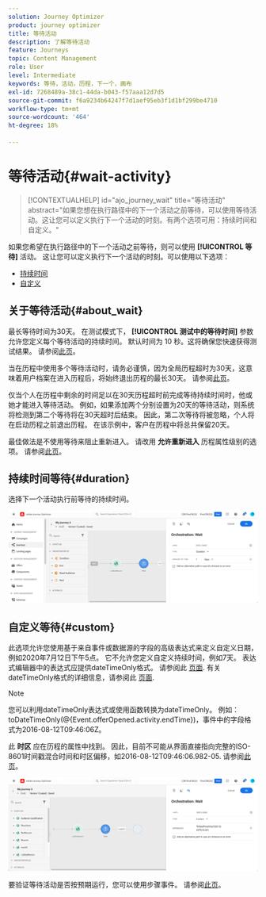 ```yaml
---
solution: Journey Optimizer
product: journey optimizer
title: 等待活动
description: 了解等待活动
feature: Journeys
topic: Content Management
role: User
level: Intermediate
keywords: 等待，活动，历程，下一个，画布
exl-id: 7268489a-38c1-44da-b043-f57aaa12d7d5
source-git-commit: f6a9234b64247f7d1aef95eb3f1d1bf299be4710
workflow-type: tm+mt
source-wordcount: '464'
ht-degree: 18%

---
```


# 等待活动{#wait-activity}

>[!CONTEXTUALHELP]
>id="ajo_journey_wait"
>title="等待活动"
>abstract="如果您想在执行路径中的下一个活动之前等待，可以使用等待活动。这让您可以定义执行下一个活动的时刻。有两个选项可用：持续时间和自定义。"

如果您希望在执行路径中的下一个活动之前等待，则可以使用 **[!UICONTROL 等待]** 活动。 这让您可以定义执行下一个活动的时刻。可以使用以下选项：

* [持续时间](#duration)
* [自定义](#custom)

<!--
* [Email send time optimization](#email_send_time_optimization)
* [Fixed date](#fixed_date) 
-->

## 关于等待活动{#about_wait}

最长等待时间为30天。 在测试模式下， **[!UICONTROL 测试中的等待时间]** 参数允许您定义每个等待活动的持续时间。 默认时间为 10 秒。这将确保您快速获得测试结果。 请参阅[此页](../building-journeys/testing-the-journey.md)。

当在历程中使用多个等待活动时，请务必谨慎，因为全局历程超时为30天，这意味着用户档案在进入历程后，将始终退出历程的最长30天。 请参阅[此页](../building-journeys/journey-gs.md#global_timeout)。

仅当个人在历程中剩余的时间足以在30天历程超时前完成等待持续时间时，他或她才能进入等待活动。 例如，如果添加两个分别设置为20天的等待活动，则系统将检测到第二个等待将在30天超时后结束。 因此，第二次等待将被忽略，个人将在启动历程之前退出历程。 在该示例中，客户在历程中将总共保留20天。

最佳做法是不使用等待来阻止重新进入。 请改用 **允许重新进入** 历程属性级别的选项。 请参阅[此页](../building-journeys/journey-gs.md#entrance)。

## 持续时间等待{#duration}

选择下一个活动执行前等待的持续时间。

![](assets/journey55.png)

<!--
## Fixed date wait{#fixed_date}

Select the date for the execution of the next activity.

![](assets/journey56.png)

-->

## 自定义等待{#custom}

此选项允许您使用基于来自事件或数据源的字段的高级表达式来定义自定义日期，例如2020年7月12日下午5点。 它不允许您定义自定义持续时间，例如7天。 表达式编辑器中的表达式应提供dateTimeOnly格式。 请参阅此 [页面](expression/expressionadvanced.md). 有关dateTimeOnly格式的详细信息，请参阅此 [页面](expression/data-types.md).

>[!NOTE]
>
>您可以利用dateTimeOnly表达式或使用函数转换为dateTimeOnly。 例如： toDateTimeOnly(@{Event.offerOpened.activity.endTime})，事件中的字段格式为2016-08-12T09:46:06Z。
>
>此 **时区** 应在历程的属性中找到。 因此，目前不可能从界面直接指向完整的ISO-8601时间戳混合时间和时区偏移，如2016-08-12T09:46:06.982-05. 请参阅[此页](../building-journeys/timezone-management.md)。

![](assets/journey57.png)

要验证等待活动是否按预期运行，您可以使用步骤事件。 请参阅[此页](../reports/query-examples.md#common-queries)。

<!--## Email send time optimization{#email_send_time_optimization}

This type of wait uses a score calculated in Adobe Experience Platform. The score calculates the propensity to click or open an email in the future based on past behavior. Note that the algorithm calculating the score needs a certain amount of data to work. As a result, when it does not have enough data, the default wait time will apply. At publication time, you’ll be notified that the default time applies.

>[!NOTE]
>
>The first event of your journey must have a namespace.
>
>This capability is only available after an **[!UICONTROL Email]** activity. You need to have Adobe Campaign Standard.

1. In the **[!UICONTROL Amount of time]** field, define the number of hours to consider to optimize email sending.
1. In the **[!UICONTROL Optimization type]** field, choose if the optimization should increase clicks or opens.
1. In the **[!UICONTROL Default time]** field, define the default time to wait if the predictive send time score is not available.

    >[!NOTE]
    >
    >Note that the send time score can be unavailable because there is not enough data to perform the calculation. In this case, you will be informed, at publication time, that the default time applies.

![](assets/journey57bis.png)-->
